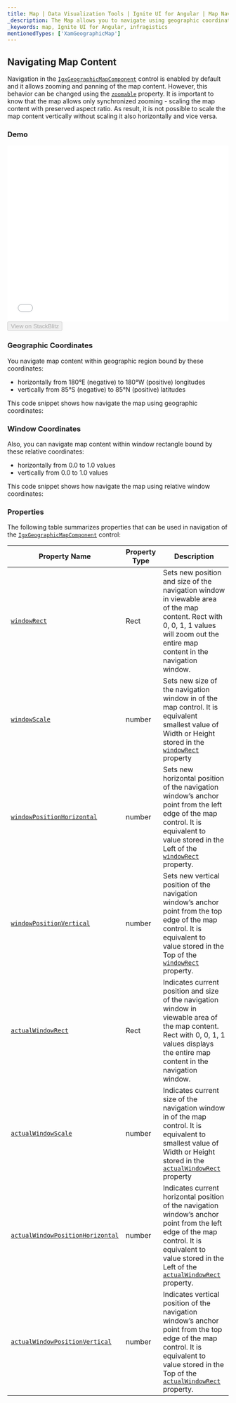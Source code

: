 ```yaml
---
title: Map | Data Visualization Tools | Ignite UI for Angular | Map Navigation | Infragistics
_description: The Map allows you to navigate using geographic coordinates or relative window coordinates.
_keywords: map, Ignite UI for Angular, infragistics
mentionedTypes: ['XamGeographicMap']
---
```


## Navigating Map Content

Navigation in the [`IgxGeographicMapComponent`](/components/map_navigating_map_content.html) control is enabled by default and it allows zooming and panning of the map content. However, this behavior can be changed using the [`zoomable`](/components/map_navigating_map_content.html) property. It is important to know that the map allows only synchronized zooming - scaling the map content with preserved aspect ratio. As result, it is not possible to scale the map content vertically without scaling it also horizontally and vice versa.

### Demo

<div class="sample-container loading" style="height: 400px">
    <iframe id="geo-map-navigation-iframe" src='{environment:demosBaseUrl}/maps/geo-map-navigation' width="100%" height="100%" seamless frameBorder="0" onload="onXPlatSampleIframeContentLoaded(this);"></iframe>
</div>
<div>
    <button data-localize="stackblitz" disabled class="stackblitz-btn"   data-iframe-id="geo-map-navigation-iframe" data-demos-base-url="{environment:demosBaseUrl}">View on StackBlitz
    </button>
</div>

<div class="divider--half"></div>

### Geographic Coordinates

You navigate map content within geographic region bound by these coordinates:

-   horizontally from 180°E (negative) to 180°W (positive) longitudes
-   vertically from 85°S (negative) to 85°N (positive) latitudes

This code snippet shows how navigate the map using geographic coordinates:

### Window Coordinates

Also, you can navigate map content within window rectangle bound by these relative coordinates:

-   horizontally from 0.0 to 1.0 values
-   vertically from 0.0 to 1.0 values

This code snippet shows how navigate the map using relative window coordinates:

### Properties

The following table summarizes properties that can be used in navigation of the [`IgxGeographicMapComponent`](/components/map_navigating_map_content.html) control:

| Property Name                                                                                                                            | Property Type | Description                                                                                                                                                                                                                                                                                     |
| ---------------------------------------------------------------------------------------------------------------------------------------- | ------------- | ----------------------------------------------------------------------------------------------------------------------------------------------------------------------------------------------------------------------------------------------------------------------------------------------- |
| [`windowRect`](/components/map_navigating_map_content.html)                                         | Rect          | Sets new position and size of the navigation window in viewable area of the map content. Rect with 0, 0, 1, 1 values will zoom out the entire map content in the navigation window.                                                                                                             |
| [`windowScale`](/components/map_navigating_map_content.html)                                      | number        | Sets new size of the navigation window in of the map control. It is equivalent smallest value of Width or Height stored in the [`windowRect`](/components/map_navigating_map_content.html) property                                                        |
| [`windowPositionHorizontal`](/components/map_navigating_map_content.html)             | number        | Sets new horizontal position of the navigation window’s anchor point from the left edge of the map control. It is equivalent to value stored in the Left of the [`windowRect`](/components/map_navigating_map_content.html) property.                      |
| [`windowPositionVertical`](/components/map_navigating_map_content.html)                 | number        | Sets new vertical position of the navigation window’s anchor point from the top edge of the map control. It is equivalent to value stored in the Top of the [`windowRect`](/components/map_navigating_map_content.html) property.                          |
| [`actualWindowRect`](/components/map_navigating_map_content.html)                             | Rect          | Indicates current position and size of the navigation window in viewable area of the map content. Rect with 0, 0, 1, 1 values displays the entire map content in the navigation window.                                                                                                         |
| [`actualWindowScale`](/components/map_navigating_map_content.html)                          | number        | Indicates current size of the navigation window in of the map control. It is equivalent to smallest value of Width or Height stored in the [`actualWindowRect`](/components/map_navigating_map_content.html) property                                |
| [`actualWindowPositionHorizontal`](/components/map_navigating_map_content.html) | number        | Indicates current horizontal position of the navigation window’s anchor point from the left edge of the map control. It is equivalent to value stored in the Left of the [`actualWindowRect`](/components/map_navigating_map_content.html) property. |
| [`actualWindowPositionVertical`](/components/map_navigating_map_content.html)     | number        | Indicates vertical position of the navigation window’s anchor point from the top edge of the map control. It is equivalent to value stored in the Top of the [`actualWindowRect`](/components/map_navigating_map_content.html) property.             |
